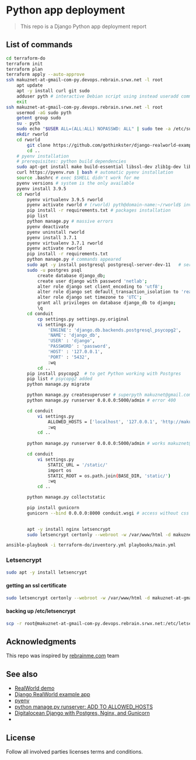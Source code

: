 # Python app deployment
> This repo is a Django Python app deployment report

## List of commands
```bash
cd terraform-do
terraform init
terraform plan
terraform apply --auto-approve
ssh makuznet-at-gmail-com-py.devops.rebrain.srwx.net -l root
    apt update
    apt -y install curl git sudo
    adduser pyth # interactive Debian script using instead useradd command
    exit
ssh makuznet-at-gmail-com-py.devops.rebrain.srwx.net -l root
    usermod -aG sudo pyth
    getent group sudo
    su - pyth
    sudo echo "$USER ALL=(ALL:ALL) NOPASSWD: ALL" | sudo tee -a /etc/sudoers
    mkdir rworld
    cd rworld
        git clone https://github.com/gothinkster/django-realworld-example-app .
        cd ..
    # pyenv installation
    # prerequisites: python build dependencies
    sudo apt-get install make build-essential libssl-dev zlib1g-dev libbz2-dev libreadline-dev libsqlite3-dev wget curl llvm libncursesw5-dev xz-utils tk-dev libxml2-dev libxmlsec1-dev libffi-dev liblzma-dev
    curl https://pyenv.run | bash # automatic pyenv installation
    source .bashrc # exec $SHELL didn't work for me
    pyenv versions # system is the only available
    pyenv install 3.9.5
    cd rworld
        pyenv virtualenv 3.9.5 rworld
        pyenv activate rworld # (rworld) pyth@domain-name:~/rworld$ invitation the expected (rworld) appeared at last!!!
        pip install -r requirements.txt # packages installation
        pip list    
        python manage.py # massive errors
        pyenv deactivate 
        pyenv uninstall rworld
        pyenv install 3.7.1
        pyenv virtualenv 3.7.1 rworld
        pyenv activate rworld
        pip install -r requirements.txt
        python manage.py # commands appeared
        sudo apt -y install postgresql postgresql-server-dev-11   # server-dev — developer's lib
        sudo -u postgres psql
            create database django_db;
            create user django with password 'netlab';
            alter role django set client_encoding to 'utf8';
            alter role django set default_transaction_isolation to 'read committed';
            alter role django set timezone to 'UTC';
            grant all privileges on database django_db to django;
            \q
        cd conduit
            cp settings.py settings.py.original
            vi settings.py    
                'ENGINE': 'django.db.backends.postgresql_psycopg2',
                'NAME': 'django_db',
                'USER' : 'django',
                'PASSWORD' : 'password',
                'HOST' : '127.0.0.1',
                'PORT' : '5432',
                :wq
            cd ..
        pip install psycopg2  # to get Python working with Postgres  
        pip list # psycopg2 added
        python manage.py migrate

        python manage.py createsuperuser # superpyth makuznet@gmail.com T1meism0ney
        python manage.py runserver 0.0.0.0:5000/admin # error 400

        cd conduit
            vi settings.py    
                ALLOWED_HOSTS = ['localhost', '127.0.0.1', 'http://makuznet-at-gmail-com-py.devops.rebrain.srwx.net']
                :wq
            cd ..
        
        python manage.py runserver 0.0.0.0:5000/admin # works makuznet@gmail.com T1meism0ney 

        cd conduit
            vi settings.py    
                STATIC_URL = '/static/'
                import os
                STATIC_ROOT = os.path.join(BASE_DIR, 'static/')
                :wq
            cd ..

        python manage.py collectstatic

        pip install gunicorn
        gunicorn --bind 0.0.0.0:8000 conduit.wsgi # access without css to makuznet-at-gmail-com-py.devops.rebrain.srwx.net/admin

        
        apt -y install nginx letsencrypt
        sudo letsencrypt certonly --webroot -w /var/www/html -d makuznet-at-gmail-com-py.devops.rebrain.srwx.net -m makuznet@gmail.com --agree-tos

ansible-playbook -i terraform-do/inventory.yml playbooks/main.yml
```        
### Letsencrypt
```bash
sudo apt -y install letsencrypt
```
#### getting an ssl certificate
```bash
sudo letsencrypt certonly --webroot -w /var/www/html -d makuznet-at-gmail-com-py.devops.rebrain.srwx.net -m makuznet@gmail.com --agree-tos
```
#### backing up /etc/letsencrypt
```bash
scp -r root@makuznet-at-gmail-com-py.devops.rebrain.srwx.net:/etc/letsencrypt ~/Documents/rebrain/python-deploy/
```

## Acknowledgments
This repo was inspired by [rebrainme.com](https://rebrainme.com) team

## See also 
- [RealWorld demo](https://demo.realworld.io/#/)
- [Django RealWorld example app](https://github.com/gothinkster/django-realworld-example-app)
- [pyenv](https://github.com/pyenv/pyenv)
- [python manage.py runserver: ADD TO ALLOWED_HOSTS](https://stackoverflow.com/questions/44184268/django-invalid-http-host-header-testserver-you-may-need-to-add-utestserver/44184583)
- [Digitalocean Django with Postgres, Nginx, and Gunicorn](https://www.digitalocean.com/community/tutorials/how-to-set-up-django-with-postgres-nginx-and-gunicorn-on-ubuntu-18-04)
- []()

## License
Follow all involved parties licenses terms and conditions.